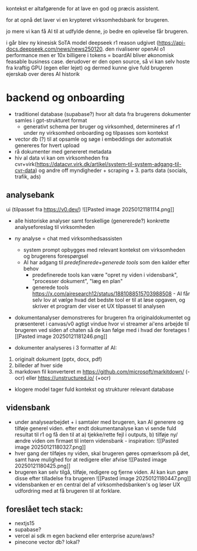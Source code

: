 


kontekst er altafgørende for at lave en god og præcis assistent. 

for at opnå det laver vi en krypteret virksomhedsbank for brugeren. 

jo mere vi kan få AI til at udfylde denne, jo bedre en oplevelse får brugeren.

i går blev ny kinesisk SoTA model deepseek r1 reason udgivet (https://api-docs.deepseek.com/news/news250120. den rivaliserer openAI o1 performance men er 10x billigere i tokens = boardAI bliver økonomisk feasable business case. derudover er den open source, så vi kan selv hoste fra kraftig GPU (egen eller lejet) og dermed kunne give fuld brugeren ejerskab over deres AI historik

# backend og onboarding

-  traditionel database (supabase?) hvor alt data fra brugerens dokumenter samles i gpt-strukturet format 
	- generativt schema per bruger og virksomhed, determineres af r1 under ny virksomhed onboarding og tilpasses som kontekst 
- vector db (?) til at opsamle og søge i embeddings der automatisk genereres for hvert upload
- rå dokumenter med genereret metadata
- hiv al data vi kan om virksomheden fra cvr+virk(https://datacvr.virk.dk/artikel/system-til-system-adgang-til-cvr-data) og andre off myndigheder + scraping + 3. parts data (socials, trafik, ads)
## analysebank 

ui (tilpasset fra https://v0.dev/)
![[Pasted image 20250121181114.png]]
- alle historiske analyser samt forskellige (genererede?) konkrette analyseforeslag til virksomheden
- ny analyse = chat med virksomhedsassisten 
	- system prompt opbygges med relevant kontekst om virksomheden og brugerens forespørgsel
	- AI har adgang til *predefinerede*+*generede tools* som den kalder efter behov
		- predefinerede tools kan være "opret ny viden i vidensbank", "processer dokument", "læg en plan"
		- generede tools  https://x.com/airesearch12/status/1881088515703988508 - AI får selv lov at vælge hvad det bedste tool er til at løse opgaven, og skriver et program der viser et UX tilpasset til analysen
- dokumentanalyser demonstreres for brugeren fra originaldokumentet og præsenteret i canvas/v0 agtigt vindue hvor vi streamer ai'ens arbejde til brugeren ved siden af chaten så de kan følge med i hvad der foretages
![[Pasted image 20250121181246.png]]



- dokumenter analyseres i 3 formatter af AI: 
1. originalt dokument (pptx, docx, pdf)
2. billeder af hver side
3. markdown fil konverteret m https://github.com/microsoft/markitdown/ (-ocr) eller https://unstructured.io/ (+ocr)
- klogere model tager fuld kontekst og strukturer relevant database
## vidensbank
 
- under analysearbejdet + i samtaler med brugeren, kan AI generere og tilføje generel viden. efter endt dokumentanalyse kan vi sende fuld resultat til r1 og få den til at a) tjekke/rette fejl i outputs, b) tilføje ny/ændre viden om firmaet til intern vidensbank - inspiration: ![[Pasted image 20250121180327.png]]
- hver gang der tilføjes ny viden, skal brugeren gøres opmærksom på det, samt have mulighed for at redigere eller afvise
![[Pasted image 20250121180425.png]]
- brugeren kan selv tilgå, tilføje, redigere og fjerne viden. AI kan kun  gøre disse efter tilladelse fra brugeren
 ![[Pasted image 20250121180447.png]]
- vidensbanken er en central del af virksomhedsbanken's og løser UX udfordring med at få brugeren til at forklare. 

## foreslået tech stack:

- nextjs15 
- supabase?
- vercel ai sdk m egen backend eller enterprise azure/aws?
- pinecone vector db? lokal?
